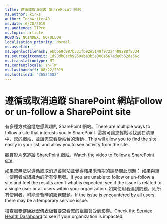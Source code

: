 ```yaml
---
title: 遵循或取消追蹤 SharePoint 網站
ms.author: kirks
author: Techwriter40
ms.date: 6/20/2019
ms.audience: ITPro
ms.topic: article
ROBOTS: NOINDEX, NOFOLLOW
localization_priority: Normal
ms.assetid: ''
ms.openlocfilehash: ebbb69c987b331fb92e5149f972a4489288f8334
ms.sourcegitcommit: 1d98db8acb9959aba3b5e308a567ade6b62da56c
ms.translationtype: MT
ms.contentlocale: zh-TW
ms.lasthandoff: 08/22/2019
ms.locfileid: "36524582"
---
```

# <a name="follow-or-un-follow-a-sharepoint-site"></a><span data-ttu-id="99ecf-102">遵循或取消追蹤 SharePoint 網站</span><span class="sxs-lookup"><span data-stu-id="99ecf-102">Follow or un-follow a SharePoint site</span></span>

<span data-ttu-id="99ecf-103">有多種方式追蹤您感興趣的 SharePoint 網站。</span><span class="sxs-lookup"><span data-stu-id="99ecf-103">There are multiple ways to follow a site that interests you in SharePoint.</span></span> <span data-ttu-id="99ecf-104">這將可讓您輕鬆地找到在清單中，您的網站，並讓您查看從站台的活動。</span><span class="sxs-lookup"><span data-stu-id="99ecf-104">This will allow you to find the site easily in your list, and allow you to see activity from the site.</span></span> 

<span data-ttu-id="99ecf-105">觀賞影片來[追蹤 SharePoint 網站](https://support.office.com/article/Video-Follow-a-SharePoint-site-33DB6FA5-9528-45D7-BCC7-F9C1FAAACAE0)。</span><span class="sxs-lookup"><span data-stu-id="99ecf-105">Watch the video to [Follow a SharePoint site](https://support.office.com/article/Video-Follow-a-SharePoint-site-33DB6FA5-9528-45D7-BCC7-F9C1FAAACAE0).</span></span> 

<span data-ttu-id="99ecf-106">如果您無法以遵循或取消追蹤網站並覺得結果未預期的請參閱此問題： 如果與單一使用者或組織內的所有使用者。</span><span class="sxs-lookup"><span data-stu-id="99ecf-106">If you are unable to follow or un-follow a site and feel the results aren't what is expected, see if the issue is related to a single user or all users within your organization.</span></span> <span data-ttu-id="99ecf-107">如果使用者遇到問題，則所有使用者，可能會暫時的服務問題。</span><span class="sxs-lookup"><span data-stu-id="99ecf-107">If the issue is encountered by all users, there may be a temporary service issue.</span></span> 

<span data-ttu-id="99ecf-108">檢查[服務健康狀況儀表板](https://admin.microsoft.com/AdminPortal/Home#/servicehealth)若要查看您的組織會受到影響。</span><span class="sxs-lookup"><span data-stu-id="99ecf-108">Check the [Service Health Dashboard](https://admin.microsoft.com/AdminPortal/Home#/servicehealth) to see if your organization is impacted.</span></span>
